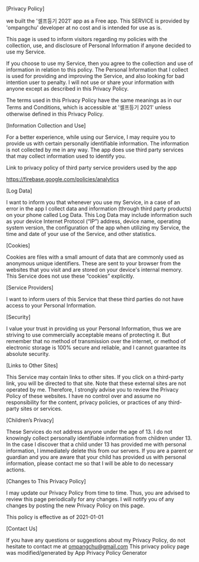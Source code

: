 [Privacy Policy]

we built the '셀프등기 2021' app as a Free app. This SERVICE is provided by 'ompangchu' developer at no cost and is intended for use as is.

This page is used to inform visitors regarding my policies with the collection, use, and disclosure of Personal Information if anyone decided to use my Service.

If you choose to use my Service, then you agree to the collection and use of information in relation to this policy. The Personal Information that I collect is used for providing and improving the Service, and also looking for bad intention user to penalty. I will not use or share your information with anyone except as described in this Privacy Policy.

The terms used in this Privacy Policy have the same meanings as in our Terms and Conditions, which is accessible at '셀프등기 2021' unless otherwise defined in this Privacy Policy.

[Information Collection and Use]

For a better experience, while using our Service, I may require you to provide us with certain personally identifiable information. The information is not collected by me in any way. The app does use third party services that may collect information used to identify you.

Link to privacy policy of third party service providers used by the app

https://firebase.google.com/policies/analytics

[Log Data]

I want to inform you that whenever you use my Service, in a case of an error in the app I collect data and information (through third party products) on your phone called Log Data. This Log Data may include information such as your device Internet Protocol (“IP”) address, device name, operating system version, the configuration of the app when utilizing my Service, the time and date of your use of the Service, and other statistics.

[Cookies]

Cookies are files with a small amount of data that are commonly used as anonymous unique identifiers. These are sent to your browser from the websites that you visit and are stored on your device's internal memory. This Service does not use these “cookies” explicitly.

[Service Providers]

I want to inform users of this Service that these third parties do not have access to your Personal Information.

[Security]

I value your trust in providing us your Personal Information, thus we are striving to use commercially acceptable means of protecting it. But remember that no method of transmission over the internet, or method of electronic storage is 100% secure and reliable, and I cannot guarantee its absolute security.

[Links to Other Sites]

This Service may contain links to other sites. If you click on a third-party link, you will be directed to that site. Note that these external sites are not operated by me. Therefore, I strongly advise you to review the Privacy Policy of these websites. I have no control over and assume no responsibility for the content, privacy policies, or practices of any third-party sites or services.

[Children’s Privacy]

These Services do not address anyone under the age of 13. I do not knowingly collect personally identifiable information from children under 13. In the case I discover that a child under 13 has provided me with personal information, I immediately delete this from our servers. If you are a parent or guardian and you are aware that your child has provided us with personal information, please contact me so that I will be able to do necessary actions.

[Changes to This Privacy Policy]

I may update our Privacy Policy from time to time. Thus, you are advised to review this page periodically for any changes. I will notify you of any changes by posting the new Privacy Policy on this page.

This policy is effective as of 2021-01-01

[Contact Us]

If you have any questions or suggestions about my Privacy Policy, do not hesitate to contact me at ompangchu@gmail.com This privacy policy page was modified/generated by App Privacy Policy Generator
